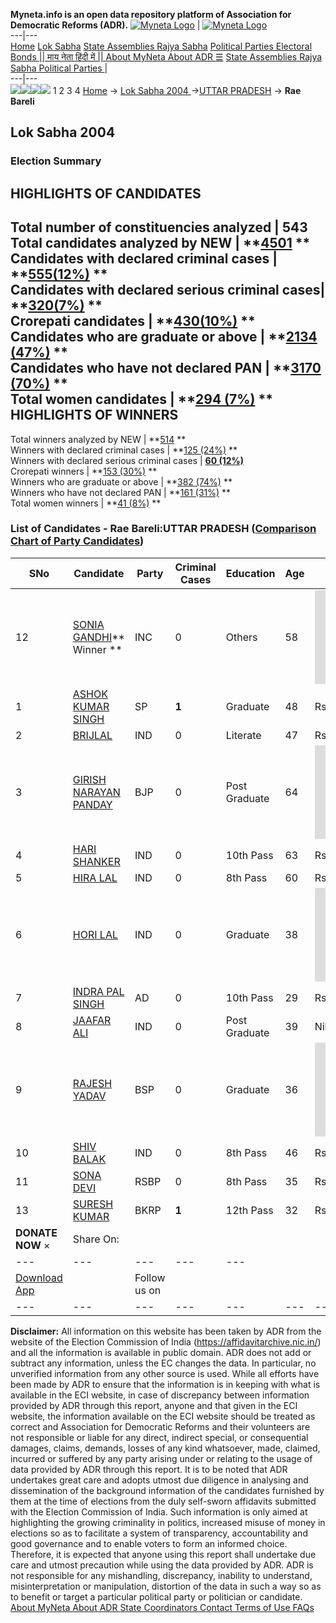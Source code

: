 **Myneta.info is an open data repository platform of Association for Democratic Reforms (ADR).**
[![Myneta Logo](https://www.myneta.info/lib/img/myneta-logo.png)](https://www.myneta.info/) | [![Myneta Logo](https://www.myneta.info/lib/img/adr-logo.png)](https://adrindia.org)  
---|---  
[Home](https://www.myneta.info/) [Lok Sabha](https://www.myneta.info/#ls "Lok Sabha") [ State Assemblies ](https://www.myneta.info/#sa "State Assemblies") [Rajya Sabha](https://www.myneta.info/#rs "Rajya Sabha") [Political Parties ](https://www.myneta.info/party "Political Parties") [ Electoral Bonds ](https://www.myneta.info/electoral_bonds "Electoral Bonds") [ || माय नेता हिंदी में || ](https://translate.google.co.in/translate?prev=hp&hl=en&js=y&u=www.myneta.info&sl=en&tl=hi&history_state0=) [ About MyNeta ](https://adrindia.org/content/about-myneta) [ About ADR ](https://adrindia.org/about-adr/who-we-are) [☰](javascript:void\(0\))
[ State Assemblies ](https://www.myneta.info/#sa "State Assemblies") [ Rajya Sabha ](https://www.myneta.info/#rs "Rajya Sabha") [ Political Parties ](https://www.myneta.info/party "Political Parties")
|   
---|---  
![](https://www.myneta.info/lib/img/banner/banner-1.png)![](https://www.myneta.info/lib/img/banner/banner-2.png)![](https://www.myneta.info/lib/img/banner/banner-3.png)![](https://www.myneta.info/lib/img/banner/banner-4.png)
1  2  3  4 
[Home](https://www.myneta.info/) → [Lok Sabha 2004 ](https://www.myneta.info/loksabha2004/)→[UTTAR PRADESH](https://www.myneta.info/loksabha2004/index.php?action=show_constituencies&state_id=24) → **Rae Bareli**
### 
## Lok Sabha 2004 
###  Election Summary 
HIGHLIGHTS OF CANDIDATES  
---  
Total number of constituencies analyzed |  543   
Total candidates analyzed by NEW | **[4501](https://www.myneta.info/loksabha2004/index.php?action=summary&subAction=candidates_analyzed&sort=candidate#summary) **  
Candidates with declared criminal cases | **[555(12%)](https://www.myneta.info/loksabha2004/index.php?action=summary&subAction=crime&sort=candidate#summary) **  
Candidates with declared serious criminal cases| **[320(7%)](https://www.myneta.info/loksabha2004/index.php?action=summary&subAction=serious_crime&sort=candidate#summary) **  
Crorepati candidates | **[430(10%)](https://www.myneta.info/loksabha2004/index.php?action=summary&subAction=crorepati&sort=candidate#summary) **  
Candidates who are graduate or above | **[2134 (47%)](https://www.myneta.info/loksabha2004/index.php?action=summary&subAction=education&sort=candidate#summary) **  
Candidates who have not declared PAN | **[3170 (70%)](https://www.myneta.info/loksabha2004/index.php?action=summary&subAction=without_pan&sort=candidate#summary) **  
Total women candidates | **[294 (7%)](https://www.myneta.info/loksabha2004/index.php?action=summary&subAction=women_candidate&sort=candidate#summary) **  
HIGHLIGHTS OF WINNERS  
---  
Total winners analyzed by NEW | **[514](https://www.myneta.info/loksabha2004/index.php?action=summary&subAction=winner_analyzed&sort=candidate#summary) **  
Winners with declared criminal cases | **[125 (24%)](https://www.myneta.info/loksabha2004/index.php?action=summary&subAction=winner_crime&sort=candidate#summary) **  
Winners with declared serious criminal cases | **[60 (12%)](https://www.myneta.info/loksabha2004/index.php?action=summary&subAction=winner_serious_crime&sort=candidate#summary)**  
Crorepati winners | **[153 (30%)](https://www.myneta.info/loksabha2004/index.php?action=summary&subAction=winner_crorepati&sort=candidate#summary) **  
Winners who are graduate or above | **[382 (74%)](https://www.myneta.info/loksabha2004/index.php?action=summary&subAction=winner_education&sort=candidate#summary) **  
Winners who have not declared PAN | **[161 (31%)](https://www.myneta.info/loksabha2004/index.php?action=summary&subAction=winner_without_pan&sort=candidate#summary) **  
Total women winners | **[41 (8%)](https://www.myneta.info/loksabha2004/index.php?action=summary&subAction=winner_women&sort=candidate#summary) **  
### List of Candidates - Rae Bareli:UTTAR PRADESH ([Comparison Chart of Party Candidates](https://www.myneta.info/loksabha2004/comparisonchart.php?constituency_id=435))
SNo | Candidate| Party| Criminal Cases| Education| Age| Total Assets| Liabilities  
---|---|---|---|---|---|---|---  
12  | [SONIA GANDHI](https://www.myneta.info/loksabha2004/candidate.php?candidate_id=4819)** Winner ** | INC | 0 | Others| 58 | ![](https://myneta.info/image_v2.php?myneta_folder=loksabha2004&candidate_id=4819&col=ta) | ![](https://myneta.info/image_v2.php?myneta_folder=loksabha2004&candidate_id=4819&col=lia)  
1  | [ASHOK KUMAR SINGH](https://www.myneta.info/loksabha2004/candidate.php?candidate_id=4820) | SP | **1** | Graduate| 48 | Rs 1,63,15,000 ~ 1 Crore+ | Rs 5,24,960 ~ 5 Lacs+  
2  | [BRIJLAL](https://www.myneta.info/loksabha2004/candidate.php?candidate_id=4834) | IND | 0 | Literate| 47 | Rs 3,000 ~ 3 Thou+ | Rs 0 ~   
3  | [GIRISH NARAYAN PANDAY](https://www.myneta.info/loksabha2004/candidate.php?candidate_id=4822) | BJP | 0 | Post Graduate| 64 | ![](https://myneta.info/image_v2.php?myneta_folder=loksabha2004&candidate_id=4822&col=ta) | ![](https://myneta.info/image_v2.php?myneta_folder=loksabha2004&candidate_id=4822&col=lia)  
4  | [HARI SHANKER](https://www.myneta.info/loksabha2004/candidate.php?candidate_id=4828) | IND | 0 | 10th Pass| 63 | Rs 2,35,249 ~ 2 Lacs+ | Rs 5,000 ~ 5 Thou+  
5  | [HIRA LAL](https://www.myneta.info/loksabha2004/candidate.php?candidate_id=4827) | IND | 0 | 8th Pass| 60 | Rs 8,20,000 ~ 8 Lacs+ | Rs 0 ~   
6  | [HORI LAL](https://www.myneta.info/loksabha2004/candidate.php?candidate_id=4823) | IND | 0 | Graduate| 38 | ![](https://myneta.info/image_v2.php?myneta_folder=loksabha2004&candidate_id=4823&col=ta) | ![](https://myneta.info/image_v2.php?myneta_folder=loksabha2004&candidate_id=4823&col=lia)  
7  | [INDRA PAL SINGH](https://www.myneta.info/loksabha2004/candidate.php?candidate_id=4824) | AD | 0 | 10th Pass| 29 | Rs 1,15,000 ~ 1 Lacs+ | Rs 0 ~   
8  | [JAAFAR ALI](https://www.myneta.info/loksabha2004/candidate.php?candidate_id=4833) | IND | 0 | Post Graduate| 39 | Nil | Rs 0 ~   
9  | [RAJESH YADAV](https://www.myneta.info/loksabha2004/candidate.php?candidate_id=4821) | BSP | 0 | Graduate| 36 | ![](https://myneta.info/image_v2.php?myneta_folder=loksabha2004&candidate_id=4821&col=ta) | ![](https://myneta.info/image_v2.php?myneta_folder=loksabha2004&candidate_id=4821&col=lia)  
10  | [SHIV BALAK](https://www.myneta.info/loksabha2004/candidate.php?candidate_id=4825) | IND | 0 | 8th Pass| 46 | Rs 21,000 ~ 21 Thou+ | Rs 0 ~   
11  | [SONA DEVI](https://www.myneta.info/loksabha2004/candidate.php?candidate_id=4826) | RSBP | 0 | 8th Pass| 35 | Rs 2,60,000 ~ 2 Lacs+ | Rs 0 ~   
13  | [SURESH KUMAR](https://www.myneta.info/loksabha2004/candidate.php?candidate_id=4831) | BKRP | **1** | 12th Pass| 32 | Rs 10,000 ~ 10 Thou+ | Rs 0 ~   
|  **DONATE NOW** × |  Share On:  | [](https://api.whatsapp.com/send?text=https%3A%2F%2Fmyneta.info%2Fpunjab2022%2Findex.php%3Faction%3Dshow_constituencies%26state_id%3D19) | [](https://www.facebook.com/sharer/sharer.php?u=https%3A%2F%2Fmyneta.info%2Fpunjab2022%2Findex.php%3Faction%3Dshow_constituencies%26state_id%3D19) | [](https://twitter.com/share?url=https%3A%2F%2Fmyneta.info%2Fpunjab2022%2Findex.php%3Faction%3Dshow_constituencies%26state_id%3D19)  
---|---|---|---|---  
| [ Download App ](https://play.google.com/store/apps/details?id=com.webrosoft.myneta1&pcampaignid=pcampaignidMKT-Other-global-all-co-prtnr-py-PartBadge-Mar2515-1) | [](https://play.google.com/store/apps/details?id=com.webrosoft.myneta1&pcampaignid=pcampaignidMKT-Other-global-all-co-prtnr-py-PartBadge-Mar2515-1) |  Follow us on  | [](https://www.facebook.com/adrindia.org/) | [](https://twitter.com/adrspeaks) | [](https://groups.google.com/g/national-election-watch?hl=en&pli=1) | [](https://www.instagram.com/adrspeaks/) | [](https://www.youtube.com/user/adrspeaks) | [](https://sharechat.com/profile/adrspeaks)  
---|---|---|---|---|---|---|---|---  
**Disclaimer:** All information on this website has been taken by ADR from the website of the Election Commission of India (https://affidavitarchive.nic.in/) and all the information is available in public domain. ADR does not add or subtract any information, unless the EC changes the data. In particular, no unverified information from any other source is used. While all efforts have been made by ADR to ensure that the information is in keeping with what is available in the ECI website, in case of discrepancy between information provided by ADR through this report, anyone and that given in the ECI website, the information available on the ECI website should be treated as correct and Association for Democratic Reforms and their volunteers are not responsible or liable for any direct, indirect special, or consequential damages, claims, demands, losses of any kind whatsoever, made, claimed, incurred or suffered by any party arising under or relating to the usage of data provided by ADR through this report. It is to be noted that ADR undertakes great care and adopts utmost due diligence in analysing and dissemination of the background information of the candidates furnished by them at the time of elections from the duly self-sworn affidavits submitted with the Election Commission of India. Such information is only aimed at highlighting the growing criminality in politics, increased misuse of money in elections so as to facilitate a system of transparency, accountability and good governance and to enable voters to form an informed choice. Therefore, it is expected that anyone using this report shall undertake due care and utmost precaution while using the data provided by ADR. ADR is not responsible for any mishandling, discrepancy, inability to understand, misinterpretation or manipulation, distortion of the data in such a way so as to benefit or target a particular political party or politician or candidate. 
[ About MyNeta ](https://adrindia.org/content/about-myneta) [ About ADR ](https://adrindia.org/about-adr/who-we-are) [ State Coordinators ](https://adrindia.org/about-adr/state-coordinators) [ Contact ](https://adrindia.org/contact-us) [ Terms of Use ](https://adrindia.org/content/adr-terms-use) [ FAQs ](https://adrindia.org/content/faqs)
